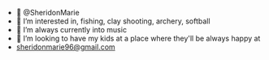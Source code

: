 - 👋 @SheridonMarie
- 👀 I’m interested in, fishing, clay shooting, archery, softball
- 🌱 I’m always currently into music 
- 💞️ I’m looking to have my kids at a place where they'll be always happy at
-  sheridonmarie96@gmail.com

<!---
ause its `README.md` (this file) appears on your GitHub profile.
You can click 
--->

